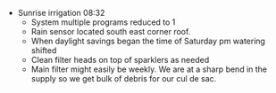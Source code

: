 - Sunrise irrigation 08:32
	- System multiple programs reduced to 1
	- Rain sensor located south east corner roof.
	- When daylight savings began the time of Saturday pm watering shifted
	- Clean filter heads on top of sparklers as needed
	- Main filter might easily be weekly. We are at a sharp bend in the supply so we get bulk of debris for our cul de sac.